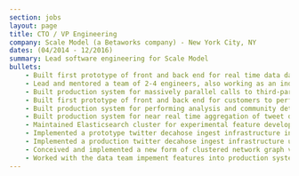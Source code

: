 ```yaml
---
section: jobs
layout: page
title: CTO / VP Engineering
company: Scale Model (a Betaworks company) - New York City, NY
dates: (04/2014 - 12/2016)
summary: Lead software engineering for Scale Model
bullets:
    - Built first prototype of front and back end for real time data dashboard to display aggregate tweet data
    - Lead and mentored a team of 2-4 engineers, also working as an individual contributor
    - Built production system for massively parallel calls to third-party API, while respecting rate-limits using python and AWS lambda
    - Built first prototype of front and back end for customers to perform their own network analyses
    - Built production system for performing analysis and community detection on network graphs using python and igraph
    - Built production system for near real time aggregation of tweet data for thousands of lists of of tens of thousands of users, with no limit on retention of data using AWS Lambda, S3, and Kinesis Firehose
    - Maintained Elasticsearch cluster for experimental feature development
    - Implemented a prototype twitter decahose ingest infrastructure in Java using Apache Storm
    - Implemented a production twitter decahose ingest infrastructure using AWS Kinesis Streams, Kinsis Firehose, SNS, Lambda and S3
    - Conceived and implemented a new form of clustered network graph visualization in D3
    - Worked with the data team impement features into production system
---
```


